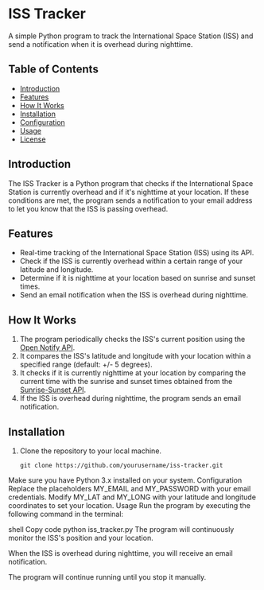
# ISS Tracker

A simple Python program to track the International Space Station (ISS) and send a notification when it is overhead during nighttime.

## Table of Contents
- [Introduction](#introduction)
- [Features](#features)
- [How It Works](#how-it-works)
- [Installation](#installation)
- [Configuration](#configuration)
- [Usage](#usage)
- [License](#license)

## Introduction

The ISS Tracker is a Python program that checks if the International Space Station is currently overhead and if it's nighttime at your location. If these conditions are met, the program sends a notification to your email address to let you know that the ISS is passing overhead.

## Features

- Real-time tracking of the International Space Station (ISS) using its API.
- Check if the ISS is currently overhead within a certain range of your latitude and longitude.
- Determine if it is nighttime at your location based on sunrise and sunset times.
- Send an email notification when the ISS is overhead during nighttime.

## How It Works

1. The program periodically checks the ISS's current position using the [Open Notify API](http://api.open-notify.org/iss-now.json).
2. It compares the ISS's latitude and longitude with your location within a specified range (default: +/- 5 degrees).
3. It checks if it is currently nighttime at your location by comparing the current time with the sunrise and sunset times obtained from the [Sunrise-Sunset API](https://api.sunrise-sunset.org/json).
4. If the ISS is overhead during nighttime, the program sends an email notification.

## Installation

1. Clone the repository to your local machine.
   ```shell
   git clone https://github.com/yourusername/iss-tracker.git
Make sure you have Python 3.x installed on your system.
Configuration
Replace the placeholders MY_EMAIL and MY_PASSWORD with your email credentials.
Modify MY_LAT and MY_LONG with your latitude and longitude coordinates to set your location.
Usage
Run the program by executing the following command in the terminal:

shell
Copy code
python iss_tracker.py
The program will continuously monitor the ISS's position and your location.

When the ISS is overhead during nighttime, you will receive an email notification.

The program will continue running until you stop it manually.
